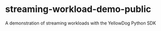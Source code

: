 # streaming-workload-demo-public
A demonstration of streaming workloads with the YellowDog Python SDK
